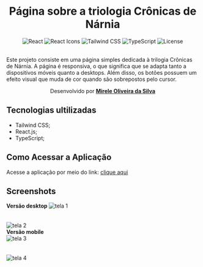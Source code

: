 <div align="center">
  <h1>Página sobre a triologia Crônicas de Nárnia </h1>
  
![React](https://img.shields.io/badge/REACT-19.0.0-blue)
![React Icons](<https://img.shields.io/badge/REACT ICONS-5.5.0-violet>)
![Tailwind CSS](<https://img.shields.io/badge/TAILWIND CSS-4.0.0-indigo>)
![TypeScript](https://img.shields.io/badge/TYPESCRIPT-5.0.0-red)
![License](https://img.shields.io/badge/LICENSE-MIT-yellow)
    <br>
    <br>
   </div>
   
<p>Este projeto consiste em uma página simples dedicada à trilogia Crônicas de Nárnia. A página é responsiva, o que significa que se adapta tanto a dispositivos móveis quanto a desktops. Além disso, os botões possuem um efeito visual que muda de cor quando são sobrepostos pelo cursor.
</p>



  <p align="center">Desenvolvido por <a target="_blank" rel="external" href="https://github.com/MegMinnie/"><strong>Mirele Oliveira da Silva</strong></a><p>
 </p></p>


<div align="left">

  ## Tecnologias ultilizadas
  
-   Tailwind CSS;
-   React.js;
-   TypeScript;

  
  ## Como Acessar a Aplicação
<p>Acesse a aplicação por meio do link: <a href="https://megminnie.github.io/Home-Akame-ga-Kill/
"_blank">clique aqui</a></p>

## Screenshots
**Versão desktop**
![tela 1 ](fotos/tela1.png)
<br><br> <br>
![tela 2 ](fotos/tela2.png)
<br>
**Versão mobile**
<br>
![tela 3 ](fotos/tela3.png)
<br><br> <br>
![tela 4 ](fotos/tela4.png)

</div>

